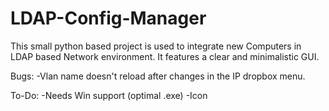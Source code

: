 # LDAP-Config-Manager
This small python based project is used to integrate new Computers in LDAP based Network environment. It features a clear and minimalistic GUI.


Bugs:
-Vlan name doesn't reload after changes in the IP dropbox menu.

To-Do:
-Needs Win support (optimal .exe)
-Icon
